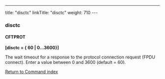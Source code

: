 ---
title: "disctc"
linkTitle: "disctc"
weight: 710
---<span id="disctc"></span>

### disctc

#### CFTPROT

****[disctc = { 60
&#124; 0...3600}]****

The wait timeout for a response to the protocol connection request
(FPDU connect). Enter a value between 0 and 3600 (default = 60).

[Return to Command index](../../)
